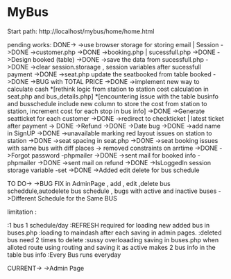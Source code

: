 # MyBus
Start path:
http://localhost/mybus/home/home.html

pending works: 
DONE->
->use browser storage for storing email | Session ->DONE
->customer.php ->DONE
->booking.php | sucessfull.php ->DONE
->Design booked (table) ->DONE
->save the data from sucessfull.php ->DONE
->clear session.storaage , session variables after sucessfull payment ->DONE
->seat.php update the seatbooked from table booked ->DONE
->BUG with TOTAL PRICE ->DONE
->implement new way to calculate cash *[rethink logic from station to station cost calculation in seat.php and bus_details.php] *[encountering issue with the table businfo and busschedule include new column to store the cost from station to station, increment cost for each stop in bus info] ->DONE
->Generate seatticket for each customer ->DONE
->redirect to checkticket | latest ticket after payment -> DONE
->Refund ->DONE
->Date bug ->DONE
->add name in SignUP ->DONE
->unavailable marking red layout issues on station to station ->DONE
->seat spacing in seat.php ->DONE
->seat booking issues with same bus with diff places -> removed constraints on arrtime ->DONE
->Forgot password -phpmailer ->DONE
->sent mail for booked info -phpmailer ->DONE
->sent mail on refund ->DONE
->IsLoggedIn session storage variable -set ->DONE
->Added edit delete for bus schedule


TO DO->
->BUG FIX in AdminPage , add , edit ,delete bus scheddule,autodelete bus schedule , bugs with active and inactive buses
->Different Schedule for the Same BUS

limitation :

:1 bus 1 schedule/day
:REFRESH required for loading new added bus in buses.php
:loading to maindash after each saving in admin pages.
:deleted bus need 2 times to delete 
:sussy overloaading saving in buses.php when alloted route using routing and saving it as active makes 2 bus info in the table bus info
:Every Bus runs everyday




CURRENT->
->Admin Page